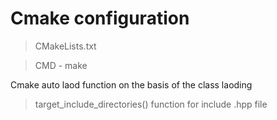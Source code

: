 
# Cmake configuration 

> CMakeLists.txt


> CMD - make

Cmake auto laod function on the basis of the class laoding

> target_include_directories() function for include .hpp file